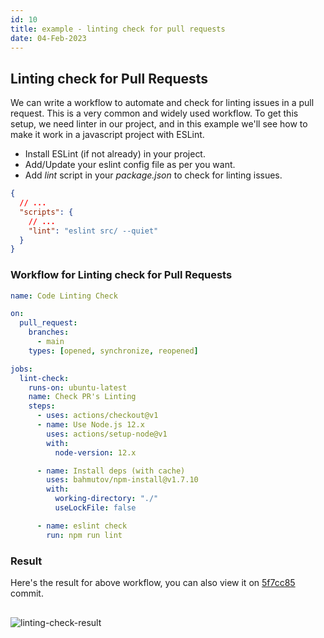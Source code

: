 ```yaml
---
id: 10
title: example - linting check for pull requests
date: 04-Feb-2023
---
```


## Linting check for Pull Requests

We can write a workflow to automate and check for linting issues in a pull request. This is a very common and widely used workflow. To get this setup, we need linter in our project, and in this example we'll see how to make it work in a javascript project with ESLint.

- Install ESLint (if not already) in your project.
- Add/Update your eslint config file as per you want.
- Add _lint_ script in your _package.json_ to check for linting issues.

```json
{
  // ...
  "scripts": {
    // ...
    "lint": "eslint src/ --quiet"
  }
}
```

### Workflow for Linting check for Pull Requests

```yml
name: Code Linting Check

on:
  pull_request:
    branches:
      - main
    types: [opened, synchronize, reopened]

jobs:
  lint-check:
    runs-on: ubuntu-latest
    name: Check PR's Linting
    steps:
      - uses: actions/checkout@v1
      - name: Use Node.js 12.x
        uses: actions/setup-node@v1
        with:
          node-version: 12.x

      - name: Install deps (with cache)
        uses: bahmutov/npm-install@v1.7.10
        with:
          working-directory: "./"
          useLockFile: false

      - name: eslint check
        run: npm run lint
```

### Result

Here's the result for above workflow, you can also view it on <a href='https://github.com/akulsr0/github-action-examples/pull/17/commits/5f7cc858ed36efb11a3210384b45590a1eec021a' target='_blank'>5f7cc85</a> commit.

<img style='margin: 1rem 0' src='https://user-images.githubusercontent.com/43666833/216758204-545c614a-5b7e-4fb6-87f0-9af4a916d7ba.png' alt='linting-check-result'>
